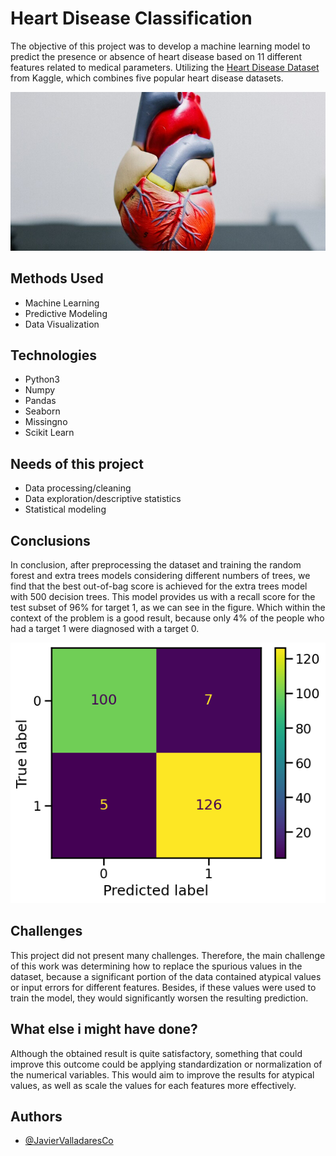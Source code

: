 
# Heart Disease Classification

The objective of this project was to develop a machine learning model to predict the presence or absence of heart disease based on 11 different features related to medical parameters. Utilizing the [Heart Disease Dataset](https://www.kaggle.com/datasets/mexwell/heart-disease-dataset/data) from Kaggle, which combines five popular heart disease datasets.

![Heart Image](/images/Heart_Disease.jpg "Heart Logo")


## Methods Used

 - Machine Learning
 - Predictive Modeling
 - Data Visualization


## Technologies

- Python3
- Numpy
- Pandas
- Seaborn
- Missingno
- Scikit Learn


## Needs of this project

- Data processing/cleaning
- Data exploration/descriptive statistics
- Statistical modeling

## Conclusions

In conclusion, after preprocessing the dataset and training the random forest and extra trees models considering different numbers of trees, we find that the best out-of-bag score is achieved for the extra trees model with 500 decision trees. This model provides us with a recall score for the test subset of 96% for target 1, as we can see in the figure. Which within the context of the problem is a good result, because only 4% of the people who had a target 1 were diagnosed with a target 0. 

![Confussion Matrix](/images/Confussion_Matrix.png "Confussion Matrix")

## Challenges

This project did not present many challenges. Therefore, the main challenge of this work was determining how to replace the spurious values in the dataset, because a significant portion of the data contained atypical values or input errors for different features. Besides, if these values were used to train the model, they would significantly worsen the resulting prediction.

## What else i might have done?

Although the obtained result is quite satisfactory, something that could improve this outcome could be applying standardization or normalization of the numerical variables. This would aim to improve the results for atypical values, as well as scale the values for each features more effectively.

## Authors

- [@JavierValladaresCo](https://www.github.com/JavierValladaresCo)



